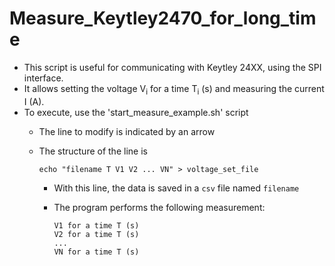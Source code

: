 # Measure_Keytley2470_for_long_time

+ This script is useful for communicating with Keytley 24XX, using the SPI interface.
+ It allows setting the voltage V<sub>i</sub> for a time T<sub>i</sub> (s) and measuring the current I (A).
+ To execute, use the 'start_measure_example.sh' script
    + The line to modify is indicated by an arrow
    + The structure of the line is

        `echo "filename T V1 V2 ... VN" > voltage_set_file`

        + With this line, the data is saved in a `csv` file named `filename`
        + The program performs the following measurement:

            ```
            V1 for a time T (s)
            V2 for a time T (s)
            ...
            VN for a time T (s)
            ```


